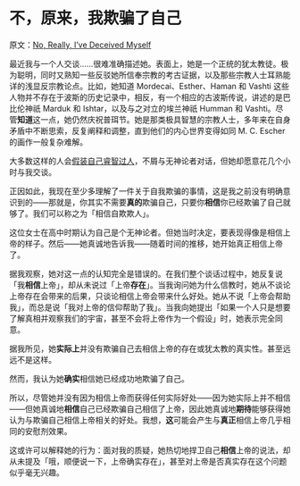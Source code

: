 # 不，原来，我欺骗了自己

原文：[No, Really, I’ve Deceived Myself](https://www.readthesequences.com/No-Really-Ive-Deceived-Myself)

最近我与一个人交谈……很难准确描述她。表面上，她是一个正统的犹太教徒。极为聪明，同时又熟知一些反驳她所信奉宗教的考古证据，以及那些宗教人士耳熟能详的浅显反宗教论点。比如，她知道 Mordecai、Esther、Haman 和 Vashti 这些人物并不存在于波斯的历史记录中，相反，有一个相应的古波斯传说，讲述的是巴比伦神祇 Marduk 和 Ishtar，以及与之对立的埃兰神祇 Humman 和 Vashti。尽管**知道**这一点，她仍然庆祝普珥节。她是那类极具智慧的宗教人士，多年来在自身矛盾中不断思索，反复阐释和调整，直到他们的内心世界变得如同 M. C. Escher 的画作一般复杂难解。

大多数这样的人会[假装自己睿智过人](https://www.readthesequences.com/Pretending-To-Be-Wise)，不屑与无神论者对话，但她却愿意花几个小时与我交谈。

正因如此，我现在至少多理解了一件关于自我欺骗的事情，这是我之前没有明确意识到的——那就是，你其实不需要**真的**欺骗自己，只要你**相信**你已经欺骗了自己就够了。我们可以称之为「相信自欺欺人」。

这位女士在高中时期认为自己是个无神论者。但她当时决定，要表现得像是相信上帝的样子。然后——她真诚地告诉我——随着时间的推移，她开始真正相信上帝了。

据我观察，她对这一点的认知完全是错误的。在我们整个谈话过程中，她反复说「我**相信**上帝」，却从未说过「上帝**存在**」。当我询问她为什么信教时，她从不谈论上帝存在会带来的后果，只谈论相信上帝会带来什么好处。她从不说「上帝会帮助我」，而总是说「我对上帝的信仰帮助了我」。当我向她提出「如果一个人只是想要了解真相并观察我们的宇宙，甚至不会将上帝作为一个假设」时，她表示完全同意。

据我所见，她**实际上**并没有欺骗自己去相信上帝的存在或犹太教的真实性。甚至远远不是这样。

然而，我认为她**确实**相信她已经成功地欺骗了自己。

所以，尽管她并没有因为相信上帝而获得任何实际好处——因为她实际上并不相信——但她真诚地**相信**自己已经欺骗自己相信了上帝，因此她真诚地**期待**能够获得她认为与欺骗自己相信上帝相关的好处。我想，**这**可能会产生与**真正**相信上帝几乎相同的安慰剂效果。

这或许可以解释她的行为：面对我的质疑，她热切地捍卫自己**相信**上帝的说法，却从未提及「哦，顺便说一下，上帝确实存在」，甚至对上帝是否真实存在这个问题似乎毫无兴趣。